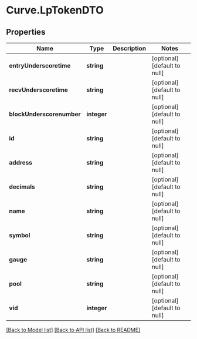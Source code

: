 # Curve.LpTokenDTO

## Properties
Name | Type | Description | Notes
------------ | ------------- | ------------- | -------------
**entryUnderscoretime** | **string** |  | [optional] [default to null]
**recvUnderscoretime** | **string** |  | [optional] [default to null]
**blockUnderscorenumber** | **integer** |  | [optional] [default to null]
**id** | **string** |  | [optional] [default to null]
**address** | **string** |  | [optional] [default to null]
**decimals** | **string** |  | [optional] [default to null]
**name** | **string** |  | [optional] [default to null]
**symbol** | **string** |  | [optional] [default to null]
**gauge** | **string** |  | [optional] [default to null]
**pool** | **string** |  | [optional] [default to null]
**vid** | **integer** |  | [optional] [default to null]

[[Back to Model list]](../README.md#documentation-for-models) [[Back to API list]](../README.md#documentation-for-api-endpoints) [[Back to README]](../README.md)


